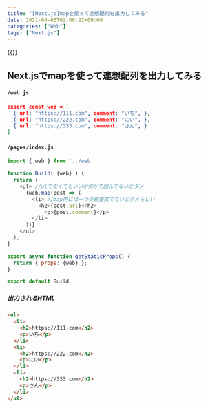 ```yaml
---
title: "[Next.js]mapを使って連想配列を出力してみる"
date: 2021-04-05T02:00:22+09:00
categories: ["Web"]
tags: ["Next.js"]
---
```


{{<ad>}}

## Next.jsでmapを使って連想配列を出力してみる

#### `/web.js`

```json
export const web = [
  { url: "https://111.com", comment: "いち", },
  { url: "https://222.com", comment: "にい", },
  { url: "https://333.com", comment: "さん", }
]
```

#### `/pages/index.js`

```js
import { web } from '../web'

function Build( {web} ) {
  return (
    <ul> //ulでなくてもいいが何かで囲んでないとダメ
      {web.map(post => (
        <li> //map内には一つの親要素でないとダメらしい
       	  <h2>{post.url}</h2>
       		<p>{post.comment}</p>
        </li>
      ))}
    </ul>
  );
}

export async function getStaticProps() {
  return { props: {web} };
}

export default Build
```

##### 出力されるHTML

```html
<ul>
  <li>
    <h2>https://111.com</h2>
    <p>いち</p>
  </li>
  <li>
    <h2>https://222.com</h2>
    <p>にい</p>
  </li>
  <li>
    <h2>https://333.com</h2>
    <p>さん</p>
  </li>
</ul>
```

